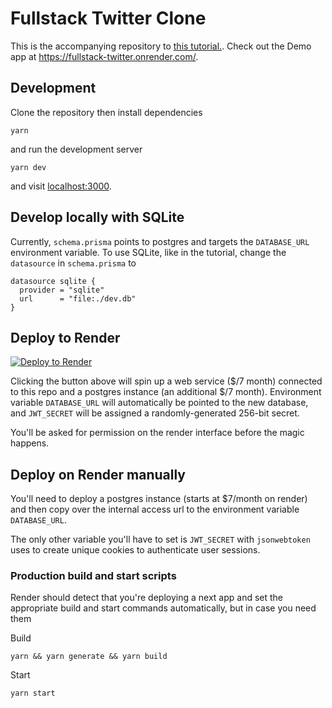# Fullstack Twitter Clone

This is the accompanying repository to [this tutorial.](https://kunal.sh/posts/building-a-fullstack-twitter-clone). Check out the Demo app at https://fullstack-twitter.onrender.com/.

## Development

Clone the repository then install dependencies

```
yarn
```

and run the development server

```
yarn dev
```

and visit [localhost:3000](http://localhost:3000).

## Develop locally with SQLite 

Currently, `schema.prisma` points to postgres and targets the `DATABASE_URL` environment variable. To use SQLite, like in the tutorial, change the `datasource` in `schema.prisma` to 

```prisma
datasource sqlite {
  provider = "sqlite"
  url      = "file:./dev.db"
}
```

## Deploy to Render

[![Deploy to Render](https://render.com/images/deploy-to-render-button.svg)](https://render.com/deploy?repo=https://github.com/kunalgorithm/fullstack-twitter)

Clicking the button above will spin up a web service ($/7 month) connected to this repo and a postgres instance (an additional $/7 month). Environment variable `DATABASE_URL` will automatically be pointed to the new database, and `JWT_SECRET` will be assigned a randomly-generated 256-bit secret. 

You'll be asked for permission on the render interface before the magic happens. 


## Deploy on Render manually 

You'll need to deploy a postgres instance (starts at $7/month on render) and then copy over the internal access url to the environment variable `DATABASE_URL`. 

The only other variable you'll have to set is `JWT_SECRET` with `jsonwebtoken` uses to create unique cookies to authenticate user sessions. 

### Production build and start scripts 

Render should detect that you're deploying a next app and set the appropriate build and start commands automatically, but in case you need them

Build 
```
yarn && yarn generate && yarn build
```

Start
```
yarn start
```
